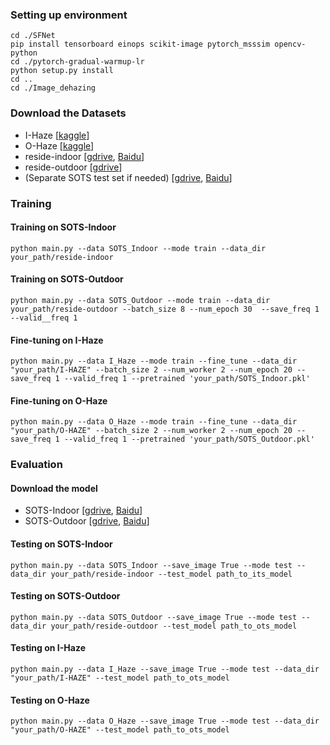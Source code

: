 
### Setting up environment
~~~
cd ./SFNet
pip install tensorboard einops scikit-image pytorch_msssim opencv-python
cd ./pytorch-gradual-warmup-lr
python setup.py install
cd ..
cd ./Image_dehazing
~~~


### Download the Datasets
- I-Haze [[kaggle](https://kaggle.com/datasets/de50e3b5252e0201b9c247e6c347816211fb4d9c601cfb5c9e51f8c227571a42)]
- O-Haze [[kaggle](https://kaggle.com/datasets/87284bf708291dc77456e0a71ea3b53176b6024ba26f8c1a8b5da97f24a39570)]
- reside-indoor [[gdrive](https://drive.google.com/drive/folders/1pbtfTp29j7Ip-mRzDpMpyopCfXd-ZJhC?usp=sharing), [Baidu](https://pan.baidu.com/s/1jD-TU0wdtSoEb4ki-Cut2A?pwd=1lr0)]
- reside-outdoor [[gdrive](https://drive.google.com/drive/folders/1eL4Qs-WNj7PzsKwDRsgUEzmysdjkRs22?usp=sharing)]
- (Separate SOTS test set if needed) [[gdrive](https://drive.google.com/file/d/16j2dwVIa9q_0RtpIXMzhu-7Q6dwz_D1N/view?usp=sharing), [Baidu](https://pan.baidu.com/s/1R6qWri7sG1hC_Ifj-H6DOQ?pwd=o5sk)]

### Training

#### Training on SOTS-Indoor
~~~
python main.py --data SOTS_Indoor --mode train --data_dir your_path/reside-indoor
~~~


#### Training on SOTS-Outdoor
~~~
python main.py --data SOTS_Outdoor --mode train --data_dir your_path/reside-outdoor --batch_size 8 --num_epoch 30  --save_freq 1 --valid__freq 1
~~~

#### Fine-tuning on I-Haze
~~~
python main.py --data I_Haze --mode train --fine_tune --data_dir "your_path/I-HAZE" --batch_size 2 --num_worker 2 --num_epoch 20 --save_freq 1 --valid_freq 1 --pretrained 'your_path/SOTS_Indoor.pkl'
~~~

#### Fine-tuning on O-Haze
~~~
python main.py --data O_Haze --mode train --fine_tune --data_dir "your_path/O-HAZE" --batch_size 2 --num_worker 2 --num_epoch 20 --save_freq 1 --valid_freq 1 --pretrained 'your_path/SOTS_Outdoor.pkl'
~~~

### Evaluation
#### Download the model 
- SOTS-Indoor [[gdrive](https://drive.google.com/file/d/1UsNrGkWie-PKXcGSA6oFkt0WgnW8Bqsi/view?usp=sharing), [Baidu](https://pan.baidu.com/s/1Z3La73rya9GVQR4STYk_XA?pwd=ods2)]
- SOTS-Outdoor [[gdrive](https://drive.google.com/file/d/16lbhL3fqHeVu-aPkmFSUnaHWQKxmhPz6/view?usp=sharing), [Baidu](https://pan.baidu.com/s/1NEcAus7lOuvtot-00sjxBg?pwd=hkab)]

#### Testing on SOTS-Indoor
~~~
python main.py --data SOTS_Indoor --save_image True --mode test --data_dir your_path/reside-indoor --test_model path_to_its_model
~~~

#### Testing on SOTS-Outdoor
~~~
python main.py --data SOTS_Outdoor --save_image True --mode test --data_dir your_path/reside-outdoor --test_model path_to_ots_model
~~~

#### Testing on I-Haze
~~~
python main.py --data I_Haze --save_image True --mode test --data_dir "your_path/I-HAZE" --test_model path_to_ots_model
~~~

#### Testing on O-Haze
~~~
python main.py --data O_Haze --save_image True --mode test --data_dir "your_path/O-HAZE" --test_model path_to_ots_model
~~~